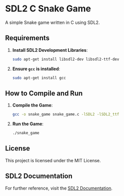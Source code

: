 # SDL2 C Snake Game

A simple Snake game written in C using SDL2.

## Requirements

1. **Install SDL2 Development Libraries**:

    ```bash
    sudo apt-get install libsdl2-dev libsdl2-ttf-dev
    ```

2. **Ensure `gcc` is installed**:

    ```bash
    sudo apt-get install gcc
    ```

## How to Compile and Run

1. **Compile the Game**:

    ```bash
    gcc -o snake_game snake_game.c -lSDL2 -lSDL2_ttf
    ```

2. **Run the Game**:

    ```bash
    ./snake_game
    ```

## License

This project is licensed under the MIT License.

## SDL2 Documentation

For further reference, visit the [SDL2 Documentation](https://wiki.libsdl.org/).
